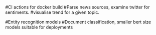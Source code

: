 #CI actions for docker build
#Parse news sources, examine twitter for sentiments.
#visualise trend for a given topic.


#Entity recognition models
#Document classification, smaller bert size models suitable for deployments
